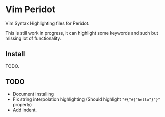 # Vim Peridot
Vim Syntax Highlighting files for Peridot.

This is still work in progress, it can highlight some keywords and such but missing lot of functionality.

## Install
TODO.

## TODO
- Document installing
- Fix string interpolation highlighting (Should highlight `"#{"#{"hello"}"}"` properly)
- Add indent.

